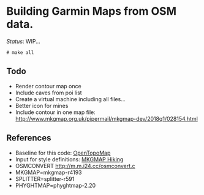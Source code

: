 # Building Garmin Maps from OSM data.

*Status*: WIP...

```
# make all
```

## Todo
- Render contour map once
- Include caves from poi list
- Create a virtual machine including all files...
- Better icon for mines
- Include contour in one map file: http://www.mkgmap.org.uk/pipermail/mkgmap-dev/2018q1/028154.html

## References
- Baseline for this code: [OpenTopoMap](https://github.com/der-stefan/OpenTopoMap) 
- Input for style definitions: [MKGMAP Hiking](https://github.com/vibrog/mkgmap-hiking) 
- OSMCONVERT http://m.m.i24.cc/osmconvert.c
- MKGMAP=mkgmap-r4193
- SPLITTER=splitter-r591
- PHYGHTMAP=phyghtmap-2.20


